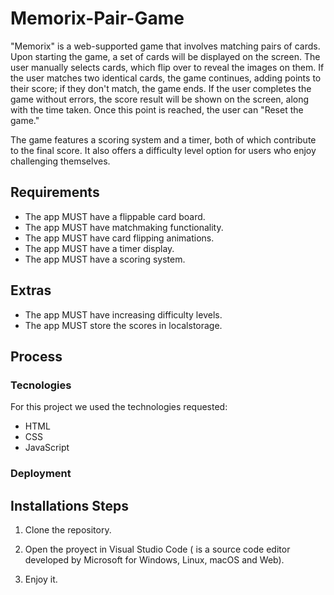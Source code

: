 # Memorix-Pair-Game

"Memorix" is a web-supported game that involves matching pairs of cards. Upon starting the game, a set of cards will be displayed on the screen. The user manually selects cards, which flip over to reveal the images on them. If the user matches two identical cards, the game continues, adding points to their score; if they don't match, the game ends. If the user completes the game without errors, the score result will be shown on the screen, along with the time taken. Once this point is reached, the user can "Reset the game."

The game features a scoring system and a timer, both of which contribute to the final score. It also offers a difficulty level option for users who enjoy challenging themselves.

## Requirements

- The app MUST have a flippable card board.
- The app MUST have matchmaking functionality.
- The app MUST have card flipping animations.
- The app MUST have a timer display.
- The app MUST have a scoring system.

## Extras

- The app MUST have increasing difficulty levels.
- The app MUST store the scores in localstorage.

## Process
### Tecnologies
For this project we used the technologies requested:

- HTML
- CSS
- JavaScript

### Deployment


## Installations Steps

1. Clone the repository.

2. Open the proyect in Visual Studio Code ( is a source code editor developed by Microsoft for Windows, Linux, macOS and Web).

3. Enjoy it.
